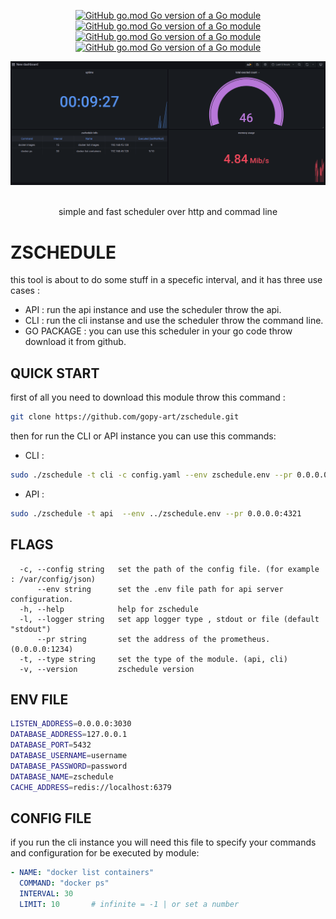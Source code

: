 <div align="center">

[![GitHub go.mod Go version of a Go module](https://img.shields.io/badge/go-1.24.1-blue)](https://go.dev/dl/) 
[![GitHub go.mod Go version of a Go module](https://img.shields.io/badge/wotk_with-prometheus-red)](https://go.dev/dl/)
[![GitHub go.mod Go version of a Go module](https://img.shields.io/badge/work_with-postgres-cyan)](https://go.dev/dl/)
[![GitHub go.mod Go version of a Go module](https://img.shields.io/badge/app_version-0.1.0-green)](https://go.dev/dl/)
</div>

<div align="center">
<img src="./prometheus.png" width="800"> <br><br>
<p align="center">simple and fast scheduler over http and commad line</p>
</div>

# ZSCHEDULE
this tool is about to do some stuff in a specefic interval, and it has three use cases : <br>
- API : run the api instance and use the scheduler throw the api. <br>
- CLI : run the cli instanse and use the scheduler throw the command line. <br>
- GO PACKAGE : you can use this scheduler in your go code throw download it from github.

## QUICK START
first of all you need to download this module throw this command :
```sh
git clone https://github.com/gopy-art/zschedule.git
```

then for run the CLI or API instance you can use this commands: 

- CLI :
```sh
sudo ./zschedule -t cli -c config.yaml --env zschedule.env --pr 0.0.0.0:4321
```

- API :
```sh
sudo ./zschedule -t api  --env ../zschedule.env --pr 0.0.0.0:4321
```

## FLAGS
```
  -c, --config string   set the path of the config file. (for example : /var/config/json)
      --env string      set the .env file path for api server configuration.
  -h, --help            help for zschedule
  -l, --logger string   set app logger type , stdout or file (default "stdout")
      --pr string       set the address of the prometheus. (0.0.0.0:1234)
  -t, --type string     set the type of the module. (api, cli)
  -v, --version         zschedule version
```

## ENV FILE 
```sh
LISTEN_ADDRESS=0.0.0.0:3030
DATABASE_ADDRESS=127.0.0.1
DATABASE_PORT=5432
DATABASE_USERNAME=username
DATABASE_PASSWORD=password
DATABASE_NAME=zschedule
CACHE_ADDRESS=redis://localhost:6379
```

## CONFIG FILE
if you run the cli instance you will need this file to specify your commands and configuration for be executed by module: 

```yaml
- NAME: "docker list containers"
  COMMAND: "docker ps"
  INTERVAL: 30
  LIMIT: 10       # infinite = -1 | or set a number
```